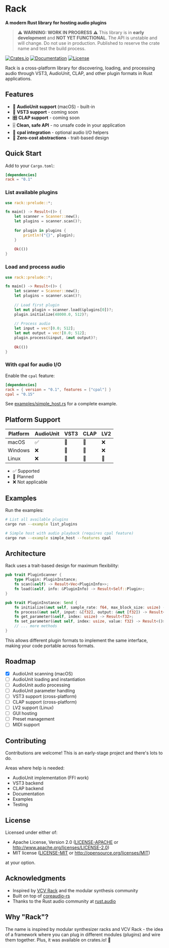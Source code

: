 # Rack

**A modern Rust library for hosting audio plugins**

> ⚠️ **WARNING: WORK IN PROGRESS** ⚠️
> This library is in **early development** and **NOT YET FUNCTIONAL**.
> The API is unstable and will change. Do not use in production.
> Published to reserve the crate name and test the build process.

[![Crates.io](https://img.shields.io/crates/v/rack.svg)](https://crates.io/crates/rack)
[![Documentation](https://docs.rs/rack/badge.svg)](https://docs.rs/rack)
[![License](https://img.shields.io/crates/l/rack.svg)](https://github.com/sinkingsugar/rack#license)

Rack is a cross-platform library for discovering, loading, and processing audio through VST3, AudioUnit, CLAP, and other plugin formats in Rust applications.

## Features

- 🎵 **AudioUnit support** (macOS) - built-in
- 🔌 **VST3 support** - coming soon
- 🎛️ **CLAP support** - coming soon  
- 🎚️ **Clean, safe API** - no unsafe code in your application
- 🔄 **cpal integration** - optional audio I/O helpers
- 🚀 **Zero-cost abstractions** - trait-based design

## Quick Start

Add to your `Cargo.toml`:

```toml
[dependencies]
rack = "0.1"
```

### List available plugins

```rust
use rack::prelude::*;

fn main() -> Result<()> {
    let scanner = Scanner::new();
    let plugins = scanner.scan()?;
    
    for plugin in plugins {
        println!("{}", plugin);
    }
    
    Ok(())
}
```

### Load and process audio

```rust
use rack::prelude::*;

fn main() -> Result<()> {
    let scanner = Scanner::new();
    let plugins = scanner.scan()?;
    
    // Load first plugin
    let mut plugin = scanner.load(&plugins[0])?;
    plugin.initialize(48000.0, 512)?;
    
    // Process audio
    let input = vec![0.0; 512];
    let mut output = vec![0.0; 512];
    plugin.process(&input, &mut output)?;
    
    Ok(())
}
```

### With cpal for audio I/O

Enable the `cpal` feature:

```toml
[dependencies]
rack = { version = "0.1", features = ["cpal"] }
cpal = "0.15"
```

See [examples/simple_host.rs](examples/simple_host.rs) for a complete example.

## Platform Support

| Platform | AudioUnit | VST3 | CLAP | LV2 |
|----------|-----------|------|------|-----|
| macOS    | ✅        | 🚧   | 🚧   | ❌  |
| Windows  | ❌        | 🚧   | 🚧   | ❌  |
| Linux    | ❌        | 🚧   | 🚧   | 🚧  |

- ✅ Supported
- 🚧 Planned
- ❌ Not applicable

## Examples

Run the examples:

```bash
# List all available plugins
cargo run --example list_plugins

# Simple host with audio playback (requires cpal feature)
cargo run --example simple_host --features cpal
```

## Architecture

Rack uses a trait-based design for maximum flexibility:

```rust
pub trait PluginScanner {
    type Plugin: PluginInstance;
    fn scan(&self) -> Result<Vec<PluginInfo>>;
    fn load(&self, info: &PluginInfo) -> Result<Self::Plugin>;
}

pub trait PluginInstance: Send {
    fn initialize(&mut self, sample_rate: f64, max_block_size: usize) -> Result<()>;
    fn process(&mut self, input: &[f32], output: &mut [f32]) -> Result<()>;
    fn get_parameter(&self, index: usize) -> Result<f32>;
    fn set_parameter(&mut self, index: usize, value: f32) -> Result<()>;
    // ... more methods
}
```

This allows different plugin formats to implement the same interface, making your code portable across formats.

## Roadmap

- [x] AudioUnit scanning (macOS)
- [ ] AudioUnit loading and instantiation
- [ ] AudioUnit audio processing
- [ ] AudioUnit parameter handling
- [ ] VST3 support (cross-platform)
- [ ] CLAP support (cross-platform)
- [ ] LV2 support (Linux)
- [ ] GUI hosting
- [ ] Preset management
- [ ] MIDI support

## Contributing

Contributions are welcome! This is an early-stage project and there's lots to do.

Areas where help is needed:
- AudioUnit implementation (FFI work)
- VST3 backend
- CLAP backend
- Documentation
- Examples
- Testing

## License

Licensed under either of:

- Apache License, Version 2.0 ([LICENSE-APACHE](LICENSE-APACHE) or http://www.apache.org/licenses/LICENSE-2.0)
- MIT license ([LICENSE-MIT](LICENSE-MIT) or http://opensource.org/licenses/MIT)

at your option.

## Acknowledgments

- Inspired by [VCV Rack](https://vcvrack.com/) and the modular synthesis community
- Built on top of [coreaudio-rs](https://github.com/RustAudio/coreaudio-rs)
- Thanks to the Rust audio community at [rust.audio](https://rust.audio)

## Why "Rack"?

The name is inspired by modular synthesizer racks and VCV Rack - the idea of a framework where you can plug in different modules (plugins) and wire them together. Plus, it was available on crates.io! 🎉
